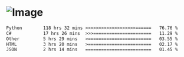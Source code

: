 # ![Image](https://github.com/user-attachments/assets/5f2d2b12-d836-424c-876f-cb0c9a5d9144)

<!--START_SECTION:waka-->

```txt
Python        118 hrs 32 mins >>>>>>>>>>>>>>>>>>>======   76.76 %
C#            17 hrs 26 mins  >>>======================   11.29 %
Other         5 hrs 29 mins   >========================   03.55 %
HTML          3 hrs 20 mins   >========================   02.17 %
JSON          2 hrs 14 mins   =========================   01.45 %
```

<!--END_SECTION:waka-->
